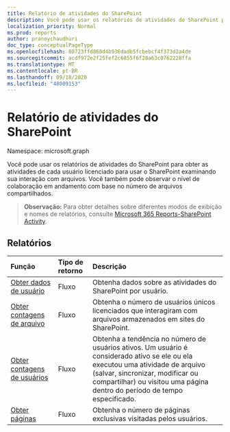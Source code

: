 ```yaml
---
title: Relatório de atividades do SharePoint
description: Você pode usar os relatórios de atividades do SharePoint para obter as atividades de cada usuário licenciado para usar o SharePoint examinando sua interação com arquivos. Você também pode observar o nível de colaboração em andamento com base no número de arquivos compartilhados.
localization_priority: Normal
ms.prod: reports
author: pranoychaudhuri
doc_type: conceptualPageType
ms.openlocfilehash: 80723ffd868d4b936dadb5fcbebcf4f373d2a4de
ms.sourcegitcommit: acdf972e2f25fef2c6855f6f28a63c0762228ffa
ms.translationtype: MT
ms.contentlocale: pt-BR
ms.lasthandoff: 09/18/2020
ms.locfileid: "48009153"
---
```

# <a name="sharepoint-activity-reports"></a>Relatório de atividades do SharePoint

Namespace: microsoft.graph

Você pode usar os relatórios de atividades do SharePoint para obter as atividades de cada usuário licenciado para usar o SharePoint examinando sua interação com arquivos. Você também pode observar o nível de colaboração em andamento com base no número de arquivos compartilhados.

> **Observação:** Para obter detalhes sobre diferentes modos de exibição e nomes de relatórios, consulte [Microsoft 365 Reports-SharePoint Activity](https://support.office.com/client/SharePoint-activity-a91c958f-1279-499d-9959-12f0de08dc8f).

## <a name="reports"></a>Relatórios

| Função                                 | Tipo de retorno | Descrição                              |
| :--------------------------------------- | :---------- | :--------------------------------------- |
| [Obter dados de usuário](../api/reportroot-getsharepointactivityuserdetail.md) | Fluxo      | Obtenha dados sobre as atividades do SharePoint por usuário. |
| [Obter contagens de arquivo](../api/reportroot-getsharepointactivityfilecounts.md) | Fluxo      | Obtenha o número de usuários únicos licenciados que interagiram com arquivos armazenados em sites do SharePoint. |
| [Obter contagens de usuários](../api/reportroot-getsharepointactivityusercounts.md) | Fluxo      | Obtenha a tendência no número de usuários ativos. Um usuário é considerado ativo se ele ou ela executou uma atividade de arquivo (salvar, sincronizar, modificar ou compartilhar) ou visitou uma página dentro do período de tempo especificado. |
| [Obter páginas](../api/reportroot-getsharepointactivitypages.md) | Fluxo      | Obtenha o número de páginas exclusivas visitadas pelos usuários. |

